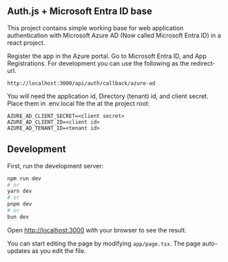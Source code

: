 
## Auth.js + Microsoft Entra ID base

This project contains simple working base for web application authentication with Microsoft Azure AD (Now called Microsoft Entra ID) in a react project.

Register the app in the Azure portal. Go to Microsoft Entra ID, and App Registrations. For development you can use the following as the redirect-url.
```
http://localhost:3000/api/auth/callback/azure-ad 
```

You will need the application id, Directory (tenant) id, and client secret. Place them in .env.local file the at the project root:

```
AZURE_AD_CLIENT_SECRET=<client secret>
AZURE_AD_CLIENT_ID=<client id>
AZURE_AD_TENANT_ID=<tenant id>
```

## Development

First, run the development server:

```bash
npm run dev
# or
yarn dev
# or
pnpm dev
# or
bun dev
```

Open [http://localhost:3000](http://localhost:3000) with your browser to see the result.

You can start editing the page by modifying `app/page.tsx`. The page auto-updates as you edit the file.
